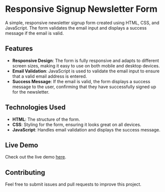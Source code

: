 # Responsive Signup Newsletter Form

A simple, responsive newsletter signup form created using HTML, CSS, and JavaScript. The form validates the email input and displays a success message if the email is valid.

## Features

- **Responsive Design**: The form is fully responsive and adapts to different screen sizes, making it easy to use on both mobile and desktop devices.
- **Email Validation**: JavaScript is used to validate the email input to ensure that a valid email address is entered.
- **Success Message**: If the email is valid, the form displays a success message to the user, confirming that they have successfully signed up for the newsletter.

## Technologies Used

- **HTML**: The structure of the form.
- **CSS**: Styling for the form, ensuring it looks great on all devices.
- **JavaScript**: Handles email validation and displays the success message.

## Live Demo

Check out the live demo [here](https://newsletter-signup-form-lemix.netlify.app/).

## Contributing

Feel free to submit issues and pull requests to improve this project.
